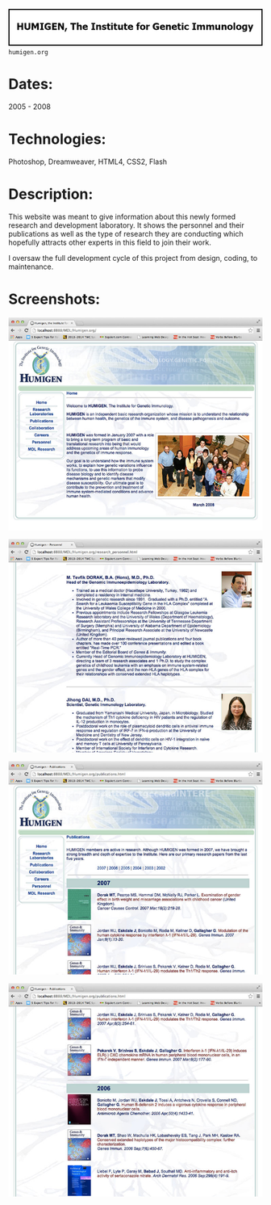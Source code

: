 ![Title](github/github_title_h.gif)  
`humigen.org`  

# Dates:  
2005 - 2008  
# Technologies:  
Photoshop, Dreamweaver, HTML4, CSS2, Flash
# Description:  
This website was meant to give information about this newly formed research and development laboratory.  It shows the personnel and their publications as well as the type of research they are conducting which hopefully attracts other experts in this field to join their work.  

I oversaw the full development cycle of this project from design, coding, to maintenance.  
# Screenshots:
![Screenshot](github/github_screenshot_h1.jpg)  

![Screenshot](github/github_screenshot_h2.jpg)  

![Screenshot](github/github_screenshot_h3.jpg)  

![Screenshot](github/github_screenshot_h4.jpg)  
